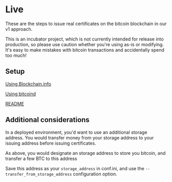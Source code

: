 # Live

These are the steps to issue real certificates on the bitcoin blockchain in our v1 approach.

This is an incubator project, which is not currently intended for release into production, so please use caution whether
you're using as-is or modifying. It's easy to make mistakes with bitcoin transactions and accidentally spend too much!


## Setup

[Using Blockchain.info](blockchain_info.html)

[Using bitcoind](bitcoind.html)

[README](../README.md)

## Additional considerations

In a deployed environment, you'd want to use an additional storage address. You would transfer money from your storage address
to your issuing address before issuing certificates.

As above, you would designate an storage address to store you bitcoin, and transfer a few BTC to this address

Save this address as your `storage_address` in conf.ini, and use the `--transfer_from_storage_address` configuration option.
